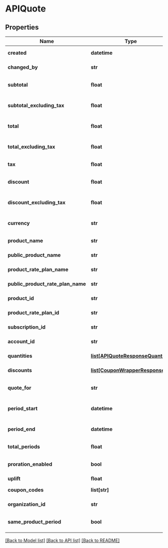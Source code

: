 # APIQuote

## Properties
Name | Type | Description | Notes
------------ | ------------- | ------------- | -------------
**created** | **datetime** | { \&quot;description\&quot; : \&quot;The UTC DateTime when the object was created.\&quot;, \&quot;verbs\&quot;:[] } | [optional] 
**changed_by** | **str** | { \&quot;description\&quot; : \&quot;ID of the user who last updated the entity.\&quot;, \&quot;verbs\&quot;:[] } | [optional] 
**subtotal** | **float** | {\&quot;description\&quot;:\&quot;The cost &amp;mdash; including tax, but excluding discounts &amp;mdash; of all items described in the quote.\&quot;,\&quot;verbs\&quot;:[\&quot;POST\&quot;,\&quot;GET\&quot;]} | [optional] 
**subtotal_excluding_tax** | **float** | {\&quot;description\&quot;:\&quot;The cost &amp;mdash; excluding tax, and excluding discounts &amp;mdash; of all items described in the quote.\&quot;,\&quot;verbs\&quot;:[\&quot;POST\&quot;,\&quot;GET\&quot;]} | [optional] 
**total** | **float** | {\&quot;description\&quot;:\&quot;The cost &amp;mdash; including tax, and with discounts (themselves including tax) applied &amp;mdash; of all items described in the quote.\&quot;,\&quot;verbs\&quot;:[\&quot;POST\&quot;,\&quot;GET\&quot;]} | [optional] 
**total_excluding_tax** | **float** | {\&quot;description\&quot;:\&quot;The cost &amp;mdash; excluding tax, and with discounts (themselves excluding tax) applied &amp;mdash; of all items described in the quote.\&quot;,\&quot;verbs\&quot;:[\&quot;POST\&quot;,\&quot;GET\&quot;]} | [optional] 
**tax** | **float** | {\&quot;description\&quot;:\&quot;The portion of this quote&#39;s cost which is comprised of tax.\&quot;,\&quot;verbs\&quot;:[\&quot;POST\&quot;,\&quot;GET\&quot;]} | [optional] 
**discount** | **float** | {\&quot;description\&quot;:\&quot;Total amount deducted from price via discounts &amp;mdash; includes any tax upon the discounts themselves.\&quot;,\&quot;verbs\&quot;:[\&quot;POST\&quot;,\&quot;GET\&quot;]} | [optional] 
**discount_excluding_tax** | **float** | {\&quot;description\&quot;:\&quot;Total amount deducted from price via discounts &amp;mdash; excludes any tax upon the discounts themselves.\&quot;,\&quot;verbs\&quot;:[\&quot;POST\&quot;,\&quot;GET\&quot;]} | [optional] 
**currency** | **str** | {\&quot;description\&quot;:\&quot;The currency of any quoted prices &amp;mdash; as specified by a three-character ISO 4217 currency code (i.e. USD).\&quot;,\&quot;verbs\&quot;:[\&quot;POST\&quot;,\&quot;GET\&quot;]} | [optional] 
**product_name** | **str** | {\&quot;description\&quot;:\&quot;Name of the product for which a price quote is requested.\&quot;,\&quot;verbs\&quot;:[\&quot;POST\&quot;,\&quot;GET\&quot;]} | [optional] 
**public_product_name** | **str** | {\&quot;description\&quot;:\&quot;Public name of the product for which a price quote is requested.\&quot;,\&quot;verbs\&quot;:[\&quot;POST\&quot;,\&quot;GET\&quot;]} | [optional] 
**product_rate_plan_name** | **str** | {\&quot;description\&quot;:\&quot;Name of the rate plan (of some product) for which a price quote is requested.\&quot;,\&quot;verbs\&quot;:[\&quot;POST\&quot;,\&quot;GET\&quot;]} | [optional] 
**public_product_rate_plan_name** | **str** | {\&quot;description\&quot;:\&quot;Public name of the rate plan (of some product) for which a price quote is requested.\&quot;,\&quot;verbs\&quot;:[\&quot;POST\&quot;,\&quot;GET\&quot;]} | [optional] 
**product_id** | **str** | {\&quot;description\&quot;:\&quot;ID of the product for which a price quote is requested.\&quot;,\&quot;verbs\&quot;:[\&quot;POST\&quot;,\&quot;GET\&quot;]} | [optional] 
**product_rate_plan_id** | **str** | {\&quot;description\&quot;:\&quot;ID of the rate plan (of some product) for which a price quote is requested.\&quot;,\&quot;verbs\&quot;:[\&quot;POST\&quot;,\&quot;GET\&quot;]} | [optional] 
**subscription_id** | **str** | {\&quot;description\&quot;:\&quot;ID of the subscription for which a price quote is requested.\&quot;,\&quot;verbs\&quot;:[\&quot;POST\&quot;,\&quot;GET\&quot;]} | [optional] 
**account_id** | **str** | {\&quot;description\&quot;:\&quot;ID of the account for which a price quote is requested.\&quot;,\&quot;verbs\&quot;:[\&quot;POST\&quot;,\&quot;GET\&quot;]} | [optional] 
**quantities** | [**list[APIQuoteResponseQuantity]**](APIQuoteResponseQuantity.md) | {\&quot;description\&quot;:\&quot;A list of calculated prices for each pricing component described in the quote request.\&quot;,\&quot;verbs\&quot;:[\&quot;POST\&quot;,\&quot;GET\&quot;]} | [optional] 
**discounts** | [**list[CouponWrapperResponse]**](CouponWrapperResponse.md) | {\&quot;description\&quot;:\&quot;A list of discounts applied in calculating the quote.\&quot;,\&quot;verbs\&quot;:[\&quot;POST\&quot;,\&quot;GET\&quot;]} | [optional] 
**quote_for** | **str** | {\&quot;default\&quot;:\&quot;RecurringPeriod\&quot;,\&quot;description\&quot;:\&quot;Subscription scenario with which the quote is concerned.\&quot;,\&quot;verbs\&quot;:[\&quot;POST\&quot;,\&quot;GET\&quot;]} | [optional] 
**period_start** | **datetime** | {\&quot;default\&quot;:\&quot;(Time at which quote is requested)\&quot;,\&quot;description\&quot;:\&quot;The start date-time of the interval for which a price quote is requested.\&quot;,\&quot;verbs\&quot;:[\&quot;POST\&quot;,\&quot;GET\&quot;]} | 
**period_end** | **datetime** | {\&quot;default\&quot;:\&quot;(End of period described in &#x60;periodStart&#x60;)\&quot;,\&quot;description\&quot;:\&quot;The end date-time of the interval for which a price quote is requested.\&quot;,\&quot;verbs\&quot;:[\&quot;POST\&quot;,\&quot;GET\&quot;]} | 
**total_periods** | **float** | {\&quot;default\&quot;:\&quot;ZERO\&quot;,\&quot;description\&quot;:\&quot;\&quot;,\&quot;verbs\&quot;:[\&quot;POST\&quot;,\&quot;GET\&quot;]} | [optional] 
**proration_enabled** | **bool** | {\&quot;default\&quot;:true,\&quot;description\&quot;:\&quot;Whether consumption for fractions/multiples of periods is calculated as a fraction/multiple of the cost of consumption for a whole period.\&quot;,\&quot;verbs\&quot;:[\&quot;POST\&quot;,\&quot;GET\&quot;]} | [optional] [default to False]
**uplift** | **float** | {\&quot;description\&quot;:\&quot;\&quot;,\&quot;verbs\&quot;:[\&quot;POST\&quot;,\&quot;GET\&quot;]} | [optional] 
**coupon_codes** | **list[str]** | {\&quot;description\&quot;:\&quot;A list of coupon codes to consider in calculating the quote.\&quot;,\&quot;verbs\&quot;:[\&quot;POST\&quot;,\&quot;GET\&quot;]} | [optional] 
**organization_id** | **str** | {\&quot;description\&quot;:\&quot;ID of the organization in whose name the quote was generated.\&quot;,\&quot;verbs\&quot;:[\&quot;POST\&quot;,\&quot;GET\&quot;]} | [optional] 
**same_product_period** | **bool** | {\&quot;description\&quot;:\&quot;If migration quote whether or not the rate plans have the same duration\&quot;,\&quot;verbs\&quot;:[\&quot;POST\&quot;,\&quot;GET\&quot;]} | [optional] [default to False]

[[Back to Model list]](../README.md#documentation-for-models) [[Back to API list]](../README.md#documentation-for-api-endpoints) [[Back to README]](../README.md)


